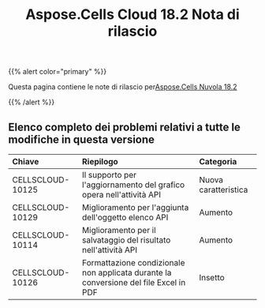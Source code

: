 ﻿---
title: Aspose.Cells Cloud 18.2 Nota di rilascio
second_title: Aspose.Cells Cloud Documen
type: docs
url: /it/aspose-cells-cloud-18-2-release-notes/
aliases: [/aspose-cells-for-cloud-18-2-release-notes/]
weight: 20
description: Aspose.Cells Cloud supporta Excel per creare, convertire, unire, dividere, proteggere, operare su oggetti interni e così via
---
{{% alert color="primary" %}} 

 Questa pagina contiene le note di rilascio per[Aspose.Cells Nuvola 18.2](https://apireference.aspose.cloud/cells/)

{{% /alert %}} 
## **Elenco completo dei problemi relativi a tutte le modifiche in questa versione**

|**Chiave**|**Riepilogo**|**Categoria**|
|:- |:- |:- |
|CELLSCLOUD-10125|Il supporto per l'aggiornamento del grafico opera nell'attività API|Nuova caratteristica|
|CELLSCLOUD-10129|Miglioramento per l'aggiunta dell'oggetto elenco API|Aumento|
|CELLSCLOUD-10114|Miglioramento per il salvataggio del risultato nell'attività API|Aumento|
|CELLSCLOUD-10126|Formattazione condizionale non applicata durante la conversione del file Excel in PDF|Insetto|

